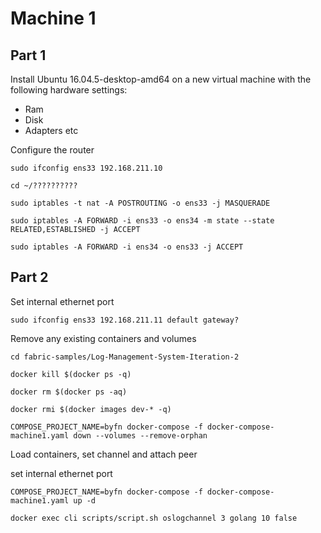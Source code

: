 # Machine 1

## Part 1

Install Ubuntu 16.04.5-desktop-amd64 on a new virtual machine with the following hardware settings:

- Ram
- Disk
- Adapters etc

Configure the router 

```
sudo ifconfig ens33 192.168.211.10

cd ~/??????????

sudo iptables -t nat -A POSTROUTING -o ens33 -j MASQUERADE

sudo iptables -A FORWARD -i ens33 -o ens34 -m state --state RELATED,ESTABLISHED -j ACCEPT

sudo iptables -A FORWARD -i ens34 -o ens33 -j ACCEPT
```

## Part 2

Set internal ethernet port

```
sudo ifconfig ens33 192.168.211.11 default gateway?
```

Remove any existing containers and volumes

```
cd fabric-samples/Log-Management-System-Iteration-2

docker kill $(docker ps -q)

docker rm $(docker ps -aq)

docker rmi $(docker images dev-* -q)

COMPOSE_PROJECT_NAME=byfn docker-compose -f docker-compose-machine1.yaml down --volumes --remove-orphan
```

Load containers, set channel and attach peer

set internal ethernet port

```
COMPOSE_PROJECT_NAME=byfn docker-compose -f docker-compose-machine1.yaml up -d

docker exec cli scripts/script.sh oslogchannel 3 golang 10 false
```


